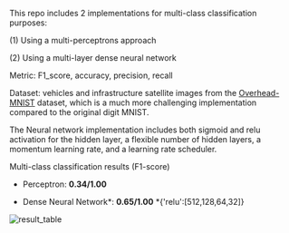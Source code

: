 This repo includes 2 implementations for multi-class classification purposes:

(1) Using a multi-perceptrons approach

(2) Using a multi-layer dense neural network 

Metric: F1_score, accuracy, precision, recall 

Dataset: vehicles and infrastructure satellite images from the [Overhead-MNIST]([url](https://arxiv.org/pdf/2102.04266)) dataset, which is a much more challenging implementation compared to the original digit MNIST.

The Neural network implementation includes both sigmoid and relu activation for the hidden layer, a flexible number of hidden layers, a momentum learning rate, and a learning rate scheduler. 

Multi-class classification results (F1-score)

- Perceptron: **0.34/1.00**

- Dense Neural Network*: **0.65/1.00**
*{'relu':[512,128,64,32]}

![result_table](https://github.com/trduc97/neural_network_from_scratch/assets/52210863/8b563fd2-2990-4208-bc2c-d0a96a4a8fca)
